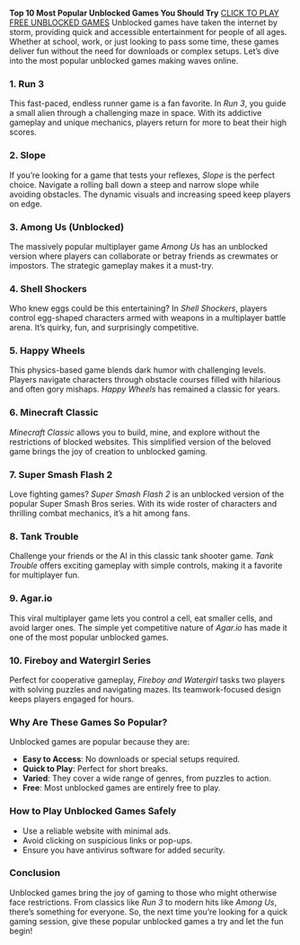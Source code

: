**Top 10 Most Popular Unblocked Games You Should Try**
<a href="https://unblocked-games.org/">CLICK TO PLAY FREE UNBLOCKED GAMES</a>
Unblocked games have taken the internet by storm, providing quick and accessible entertainment for people of all ages. Whether at school, work, or just looking to pass some time, these games deliver fun without the need for downloads or complex setups. Let’s dive into the most popular unblocked games making waves online.

### 1. **Run 3**
This fast-paced, endless runner game is a fan favorite. In *Run 3*, you guide a small alien through a challenging maze in space. With its addictive gameplay and unique mechanics, players return for more to beat their high scores.

### 2. **Slope**
If you’re looking for a game that tests your reflexes, *Slope* is the perfect choice. Navigate a rolling ball down a steep and narrow slope while avoiding obstacles. The dynamic visuals and increasing speed keep players on edge.

### 3. **Among Us (Unblocked)**
The massively popular multiplayer game *Among Us* has an unblocked version where players can collaborate or betray friends as crewmates or impostors. The strategic gameplay makes it a must-try.

### 4. **Shell Shockers**
Who knew eggs could be this entertaining? In *Shell Shockers*, players control egg-shaped characters armed with weapons in a multiplayer battle arena. It’s quirky, fun, and surprisingly competitive.

### 5. **Happy Wheels**
This physics-based game blends dark humor with challenging levels. Players navigate characters through obstacle courses filled with hilarious and often gory mishaps. *Happy Wheels* has remained a classic for years.

### 6. **Minecraft Classic**
*Minecraft Classic* allows you to build, mine, and explore without the restrictions of blocked websites. This simplified version of the beloved game brings the joy of creation to unblocked gaming.

### 7. **Super Smash Flash 2**
Love fighting games? *Super Smash Flash 2* is an unblocked version of the popular Super Smash Bros series. With its wide roster of characters and thrilling combat mechanics, it’s a hit among fans.

### 8. **Tank Trouble**
Challenge your friends or the AI in this classic tank shooter game. *Tank Trouble* offers exciting gameplay with simple controls, making it a favorite for multiplayer fun.

### 9. **Agar.io**
This viral multiplayer game lets you control a cell, eat smaller cells, and avoid larger ones. The simple yet competitive nature of *Agar.io* has made it one of the most popular unblocked games.

### 10. **Fireboy and Watergirl Series**
Perfect for cooperative gameplay, *Fireboy and Watergirl* tasks two players with solving puzzles and navigating mazes. Its teamwork-focused design keeps players engaged for hours.

### Why Are These Games So Popular?
Unblocked games are popular because they are:
- **Easy to Access**: No downloads or special setups required.
- **Quick to Play**: Perfect for short breaks.
- **Varied**: They cover a wide range of genres, from puzzles to action.
- **Free**: Most unblocked games are entirely free to play.

### How to Play Unblocked Games Safely
- Use a reliable website with minimal ads.
- Avoid clicking on suspicious links or pop-ups.
- Ensure you have antivirus software for added security.

### Conclusion
Unblocked games bring the joy of gaming to those who might otherwise face restrictions. From classics like *Run 3* to modern hits like *Among Us*, there’s something for everyone. So, the next time you’re looking for a quick gaming session, give these popular unblocked games a try and let the fun begin!

